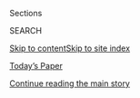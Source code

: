 <div id="app">

<div>

<div class="NYTAppHideMasthead css-zz1s19 e1suatyy0">

<div class="section css-ui9rw0 e1suatyy2">

<div class="css-11hrj97 er09x8g0">

<div class="css-6n7j50">

</div>

<span class="css-1dv1kvn">Sections</span>

<div class="css-10488qs">

<span class="css-1dv1kvn">SEARCH</span>

</div>

[Skip to content](#site-content)[Skip to site
index](#site-index)

</div>

<div class="css-10698na e1huz5gh0">

</div>

</div>

<div id="masthead-bar-one" class="section hasLinks css-15hmgas e1csuq9d3">

<div class="css-uqyvli e1csuq9d0">

</div>

<div class="css-1uqjmks e1csuq9d1">

</div>

<div class="css-9e9ivx">

[](https://myaccount.nytimes3xbfgragh.onion/auth/login?response_type=cookie&client_id=vi)

</div>

<div class="css-1bvtpon e1csuq9d2">

[Today’s Paper](https://www.nytimes3xbfgragh.onion/section/todayspaper)

</div>

</div>

</div>

</div>

<div data-aria-hidden="false">

<div id="site-content" data-role="main">

<div class="css-1ffjgkm">

</div>

<div id="top-wrapper" class="css-15p45cc eaca97t0" type="top">

<div id="top-slug" class="css-19x0jxb eaca97t1" hidden="">

Advertisement

</div>

[Continue reading the main
story](#after-top)

<div class="ad top-wrapper" style="text-align:center;height:100%;display:block;min-height:90px">

<div id="top" class="place-ad" data-position="top" data-size-key="top">

</div>

</div>

<div id="after-top">

</div>

</div>

<div id="collection-magazine-index-20170604" class="section css-15h4p1b e9abtgs0">

<div class="css-1j21atc e1svk9qx1">

<div class="css-fmiefx e1svk9qx2">

<div class="css-1hk7r2m eu54l5x0">

<div id="sponsor-wrapper" class="css-7a1pgi eaca97t0" type="sponsor" hidden="">

<div id="sponsor-slug" class="css-1l4mleb eaca97t1" hidden="">

Supported by

</div>

[Continue reading the main
story](#after-sponsor)

<div id="sponsor" class="ad sponsor-wrapper" style="text-align:left;height:100%;display:block">

</div>

<div id="after-sponsor">

</div>

</div>

</div>

### <span class="css-15smmd5 ezz4tcd1">[Magazine](/section/magazine)</span>

</div>

<div class="css-nfcc9b e1svk9qx3">

<div class="css-vl9dhg e1svk9qx5">

<div class="css-1nrhkj6 e1svk9qx6">

# The 6.4.17 Issue

<div class="follow-button-placeholder" data-collection-id="">

</div>

</div>

</div>

</div>

</div>

<div class="css-4svvz1 ekkqrpp0">

<div id="collection-highlights-container" class="section css-18l1u7x e46isfb1">

<div class="template-1 css-gfgt40 ekkqrpp1">

## Highlights

1.  ![<span class="css-13wzayb e1oaj3zl2"><span class="css-1dv1kvn">Credit</span>Illustration
    by Kevin
    Huizenga</span>](https://static01.graylady3jvrrxbe.onion/images/2017/06/02/magazine/new-york-stories-introduction-1496394862777/new-york-stories-introduction-1496394862777-jumbo-v2.png)
    
    <div class="css-gjijuv">
    
    ### The New York Issue
    
    ## [New York Stories](/interactive/2017/06/02/magazine/new-york-stories-introduction.html)
    
    The magazine’s first-ever all-comics issue, with 12 tales of the
    city based on stories from The Times’s Metro
    desk.
    
    <span class="css-1oaezp0"></span><span class="css-1q6w006 e4e4i5l3"></span><span class="css-9voj2j">By
    <span class="css-1baulvz last-byline" itemprop="name">The New York
    Times
    Magazine</span></span>
    
    </div>

2.  ![<span class="css-1samh1w e1oaj3zl2"><span class="css-1dv1kvn">Credit</span></span>](https://static01.graylady3jvrrxbe.onion/images/2017/06/02/magazine/new-york-stories-missing-1496394736293/new-york-stories-missing-1496394736293-videoLarge.jpg)
    
    <div class="css-10wtrbd">
    
    ### The New York Issue
    
    ## [Missing](/interactive/2017/06/02/magazine/new-york-stories-missing.html)
    
    A Brooklyn neighborhood stops to search for a lost dog. As drawn by
    Bianca
    Bagnarelli.
    
    <span class="css-1oaezp0"></span><span class="css-1q6w006 e4e4i5l3"></span><span class="css-9voj2j">By
    <span class="css-1baulvz last-byline" itemprop="name">Bianca
    Bagnarelli</span></span>
    
    </div>

3.  ![<span class="css-1samh1w e1oaj3zl2"><span class="css-1dv1kvn">Credit</span></span>](https://static01.graylady3jvrrxbe.onion/images/2017/06/02/magazine/new-york-stories-the-birdmen-of-queens-1496394726294/new-york-stories-the-birdmen-of-queens-1496394726294-videoLarge.jpg)
    
    <div class="css-10wtrbd">
    
    ### The New York Issue
    
    ## [The Birdmen of Queens](/interactive/2017/06/02/magazine/new-york-stories-the-birdmen-of-queens.html)
    
    On Sundays, men gather for a high-stakes battle: the singing
    competitions of the chestnut-bellied seed finch. As drawn by Andrew
    Rae.
    
    <span class="css-1oaezp0"></span><span class="css-1q6w006 e4e4i5l3"></span><span class="css-9voj2j">By
    <span class="css-1baulvz last-byline" itemprop="name">Andrew
    Rae</span></span>
    
    </div>

4.  ![<span class="css-1samh1w e1oaj3zl2"><span class="css-1dv1kvn">Credit</span></span>](https://static01.graylady3jvrrxbe.onion/images/2017/06/02/magazine/new-york-stories-the-laid-back-break-in-1496394636482/new-york-stories-the-laid-back-break-in-1496394636482-videoLarge.jpg)
    
    <div class="css-10wtrbd">
    
    ### The New York Issue
    
    ## [The Laid-Back Break-In](/interactive/2017/06/02/magazine/new-york-stories-the-laid-back-break-in.html)
    
    In Williamsburg, a low-energy intruder enjoys the pleasures of a
    high-tech home. As drawn by K. L.
    Ricks.
    
    <span class="css-1oaezp0"></span><span class="css-1q6w006 e4e4i5l3"></span><span class="css-9voj2j">By
    <span class="css-1baulvz last-byline" itemprop="name">K. L.
    Ricks</span></span>
    
    </div>

</div>

<div class="css-1xdhyk6 e46isfb0">

<div class="css-zk12ih ef6si7p0">

1.  ### The New York Issue
    
    ![<span class="css-2s0ord e1oaj3zl2"><span class="css-1dv1kvn">Credit</span></span>](https://static01.graylady3jvrrxbe.onion/images/2017/06/02/magazine/new-york-stories-an-amiable-child-1496394617574/new-york-stories-an-amiable-child-1496394617574-videoLarge.jpg)
    
    <div class="css-10wtrbd">
    
    ## [An Amiable Child](/interactive/2017/06/02/magazine/new-york-stories-an-amiable-child.html)
    
    The story of the small, precious, two-century-old monument tucked
    away in a corner of Riverside Park. As drawn by Robert G.
    Fresson.
    
    <span class="css-me3p27"></span><span class="css-1q6w006 e4e4i5l3"></span><span class="css-9voj2j">By
    <span class="css-1baulvz last-byline" itemprop="name">Robert G.
    Fresson</span></span>
    
    </div>

2.  ### The New York Issue
    
    ![<span class="css-2s0ord e1oaj3zl2"><span class="css-1dv1kvn">Credit</span></span>](https://static01.graylady3jvrrxbe.onion/images/2017/06/02/magazine/new-york-stories-twin-flames-1496394837447/new-york-stories-twin-flames-1496394837447-videoLarge.jpg)
    
    <div class="css-10wtrbd">
    
    ## [Twin Flames](/interactive/2017/06/02/magazine/new-york-stories-twin-flames.html)
    
    A fortuneteller winds up costing a lovesick man a fortune. As drawn
    by Tillie
    Walden.
    
    <span class="css-me3p27"></span><span class="css-1q6w006 e4e4i5l3"></span><span class="css-9voj2j">By
    <span class="css-1baulvz last-byline" itemprop="name">Tillie
    Walden</span></span>
    
    </div>

3.  ### The New York Issue
    
    ![<span class="css-2s0ord e1oaj3zl2"><span class="css-1dv1kvn">Credit</span></span>](https://static01.graylady3jvrrxbe.onion/images/2017/06/02/magazine/new-york-stories-fake-notes-1496394565369/new-york-stories-fake-notes-1496394565369-videoLarge.jpg)
    
    <div class="css-10wtrbd">
    
    ## [Fake Notes](/interactive/2017/06/02/magazine/new-york-stories-fake-notes.html)
    
    Two men (and a stack of counterfeit bills) head out for a big night
    in the Village. As drawn by David
    Mazzucchelli.
    
    <span class="css-me3p27"></span><span class="css-1q6w006 e4e4i5l3"></span><span class="css-9voj2j">By
    <span class="css-1baulvz last-byline" itemprop="name">David
    Mazzucchelli</span></span>
    
    </div>

4.  ### The New York Issue
    
    ![<span class="css-2s0ord e1oaj3zl2"><span class="css-1dv1kvn">Credit</span></span>](https://static01.graylady3jvrrxbe.onion/images/2017/06/02/magazine/new-york-stories-the-window-gazers-1496394626750/new-york-stories-the-window-gazers-1496394626750-videoLarge.jpg)
    
    <div class="css-10wtrbd">
    
    ## [The Window Gazers](/interactive/2017/06/02/magazine/new-york-stories-the-window-gazers.html)
    
    Every summer, some New Yorkers take up spots at their windows and
    spend their days watching the streets below. As drawn by Bill
    Bragg.
    
    <span class="css-me3p27"></span><span class="css-1q6w006 e4e4i5l3"></span><span class="css-9voj2j">By
    <span class="css-1baulvz last-byline" itemprop="name">Bill
    Bragg</span></span>
    
    </div>

5.  ### The New York Issue
    
    ![<span class="css-2s0ord e1oaj3zl2"><span class="css-1dv1kvn">Credit</span></span>](https://static01.graylady3jvrrxbe.onion/images/2017/06/02/magazine/new-york-stories-hot-fun-1496394707256/new-york-stories-hot-fun-1496394707256-videoLarge.jpg)
    
    <div class="css-10wtrbd">
    
    ## [Hot Fun](/interactive/2017/06/02/magazine/new-york-stories-hot-fun.html)
    
    In the summer of 1991, New Yorkers flock to the Bronx’s Orchard
    Beach. As drawn by Wesley
    Allsbrook.
    
    <span class="css-me3p27"></span><span class="css-1q6w006 e4e4i5l3"></span><span class="css-9voj2j">By
    <span class="css-1baulvz last-byline" itemprop="name">Wesley
    Allsbrook</span></span>
    
    </div>

</div>

</div>

<div class="css-1xdhyk6 e46isfb0">

<div class="css-zk12ih ef6si7p0">

1.  ### The New York Issue
    
    ![<span class="css-2s0ord e1oaj3zl2"><span class="css-1dv1kvn">Credit</span></span>](https://static01.graylady3jvrrxbe.onion/images/2017/06/02/magazine/new-york-stories-view-finder-1496693592719/new-york-stories-view-finder-1496693592719-videoLarge.jpg)
    
    <div class="css-10wtrbd">
    
    ## [View Finder](/interactive/2017/06/02/magazine/new-york-stories-view-finder.html)
    
    After being forced to brick over his loft’s beautiful view of the
    Hudson River, a man devises a clever replacement. As drawn by Tom
    Gauld.
    
    <span class="css-me3p27"></span><span class="css-1q6w006 e4e4i5l3"></span><span class="css-9voj2j">By
    <span class="css-1baulvz last-byline" itemprop="name">Tom
    Gauld</span></span>
    
    </div>

2.  ### The New York Issue
    
    ![<span class="css-2s0ord e1oaj3zl2"><span class="css-1dv1kvn">Credit</span></span>](https://static01.graylady3jvrrxbe.onion/images/2017/06/02/magazine/new-york-stories-enemies-among-us-1496394753394/new-york-stories-enemies-among-us-1496394753394-videoLarge.jpg)
    
    <div class="css-10wtrbd">
    
    ## [Enemies Among Us](/interactive/2017/06/02/magazine/new-york-stories-enemies-among-us.html)
    
    In 1942, Nazi saboteurs sneaked into New York and strolled through
    Midtown, waiting to launch a terror plot. As drawn by Francesco
    Francavilla.
    
    <span class="css-me3p27"></span><span class="css-1q6w006 e4e4i5l3"></span><span class="css-9voj2j">By
    <span class="css-1baulvz last-byline" itemprop="name">Francesco
    Francavilla</span></span>
    
    </div>

3.  ### The New York Issue
    
    ![<span class="css-2s0ord e1oaj3zl2"><span class="css-1dv1kvn">Credit</span></span>](https://static01.graylady3jvrrxbe.onion/images/2017/06/02/magazine/new-york-stories-terror-and-mystery-1496394793056/new-york-stories-terror-and-mystery-1496394793056-videoLarge.jpg)
    
    <div class="css-10wtrbd">
    
    ## [Terror and Mystery](/interactive/2017/06/02/magazine/new-york-stories-terror-and-mystery.html)
    
    The last New Yorker killed on Sept. 11, 2001, was Henryk Siwiak —
    shot on a Brooklyn street, for reasons still unknown. As drawn by
    Sammy
    Harkham.
    
    <span class="css-me3p27"></span><span class="css-1q6w006 e4e4i5l3"></span><span class="css-9voj2j">By
    <span class="css-1baulvz last-byline" itemprop="name">Sammy
    Harkham</span></span>
    
    </div>

</div>

</div>

</div>

<div id="mid1-wrapper" class="css-1mn4oms eaca97t0" type="rank">

<div id="mid1-slug" class="css-1tag3rd eaca97t1">

Advertisement

</div>

[Continue reading the main
story](#after-mid1)

<div id="mid1" class="ad mid1-wrapper" style="text-align:center;height:100%;display:block">

</div>

<div id="after-mid1">

</div>

</div>

</div>

</div>

</div>

## Site Index

<div>

</div>

## Site Information Navigation

  - [© <span>2020</span> <span>The New York Times
    Company</span>](https://help.nytimes3xbfgragh.onion/hc/en-us/articles/115014792127-Copyright-notice)

<!-- end list -->

  - [NYTCo](https://www.nytco.com/)
  - [Contact
    Us](https://help.nytimes3xbfgragh.onion/hc/en-us/articles/115015385887-Contact-Us)
  - [Work with us](https://www.nytco.com/careers/)
  - [Advertise](https://nytmediakit.com/)
  - [T Brand Studio](http://www.tbrandstudio.com/)
  - [Your Ad
    Choices](https://www.nytimes3xbfgragh.onion/privacy/cookie-policy#how-do-i-manage-trackers)
  - [Privacy](https://www.nytimes3xbfgragh.onion/privacy)
  - [Terms of
    Service](https://help.nytimes3xbfgragh.onion/hc/en-us/articles/115014893428-Terms-of-service)
  - [Terms of
    Sale](https://help.nytimes3xbfgragh.onion/hc/en-us/articles/115014893968-Terms-of-sale)
  - [Site
    Map](https://spiderbites.nytimes3xbfgragh.onion)
  - [Help](https://help.nytimes3xbfgragh.onion/hc/en-us)
  - [Subscriptions](https://www.nytimes3xbfgragh.onion/subscription?campaignId=37WXW)

</div>

</div>
